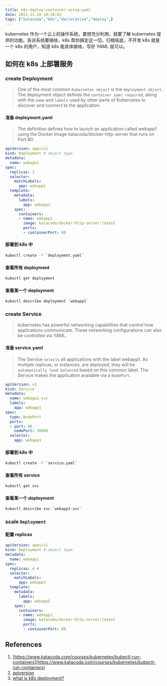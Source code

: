 ```yaml
---
title: k8s-deploy-container-using-yaml
date: 2021-11-28 10:18:03
tags: ["katacoda","k8s","declarative","deploy",]
---
```


kubernetes 作为一个云上的操作系统，要想充分利用，就要了解 kubernetes 提供的功能。告诉系统要搞啥，k8s 帮你搞定这一切，归根结底，不开发 k8s 就是一个 k8s 的用户，知道 k8s 能具体做啥，写好 YAML 就可以。

## 如何在 k8s 上部署服务

### create Deployment

> One of the most common `Kubernetes object` is the `deployment object`. 
> The deployment object defines the `container spec required`, along with the `name` and `labels` used by other parts of Kubernetes to discover and connect to the application.

#### 准备 deployment.yaml

> The definition defines how to launch an application called webapp1 using the Docker Image katacoda/docker-http-server that runs on Port 80.

```yaml
apiVersion: apps/v1
kind: Deployment # object type
metadata:
  name: webapp1
spec:
  replicas: 1
  selector:
    matchLabels:
      app: webapp1
  template:
    metadata:
      labels:
        app: webapp1
    spec:
      containers:
      - name: webapp1
        image: katacoda/docker-http-server:latest
        ports:
        - containerPort: 80
```
#### 部署到 k8s 中

```bash
kubectl create -f `deployment.yaml`
```

#### 查看所有 deployment

```bash
kubectl get deployment
```

#### 查看某一个 deployment

```bash
kubectl describe deployment `webapp1`
```


### create Service

> kubernetes has powerful networking capabilities that control how applications communicate. 
> These networking configurations can also be controlled via YAML.

#### 准备 service.yaml

> The Service `selects` all applications with the label webapp1. 
> As multiple replicas, or instances, are deployed, 
> they will be `automatically load balanced` based on this common label. 
> The Service makes the application available via a `NodePort`.

```yaml
apiVersion: v1
kind: Service
metadata:
  name: webapp1-svc
  labels:
    app: webapp1
spec:
  type: NodePort
  ports:
  - port: 80
    nodePort: 30080
  selector:
    app: webapp1
```

#### 部署到 k8s 中

```bash
kubectl create -f `service.yaml`
```

#### 查看所有 service

```bash
kubectl get svc
```

#### 查看某一个 deployment

```bash
kubectl describe svc `webapp1-svc`
```

### scale `Deployment`

#### 配置 replicas

```yaml
apiVersion: apps/v1
kind: Deployment # object type
metadata:
  name: webapp1
spec:
  replicas: 4 # 
  selector:
    matchLabels:
      app: webapp1
  template:
    metadata:
      labels:
        app: webapp1
    spec:
      containers:
      - name: webapp1
        image: katacoda/docker-http-server:latest
        ports:
        - containerPort: 80
```


## References
1. [https://www.katacoda.com/courses/kubernetes/kubectl-run-containers](https://www.katacoda.com/courses/kubernetes/kubectl-run-containers)
2. [apiversion](https://matthewpalmer.net/kubernetes-app-developer/articles/kubernetes-apiversion-definition-guide.html)
3. [what is k8s deployment?](https://www.redhat.com/en/topics/containers/what-is-kubernetes-deployment)